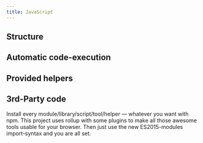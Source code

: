 ```yaml
---
title: JavaScript
---
```


## Structure

## Automatic code-execution



## Provided helpers

## 3rd-Party code

Install every module/library/script/tool/helper — whatever you want with
npm. This project uses rollup with some plugins to make all those
awesome tools usable for your browser. Then just use the new
ES2015-modules import-syntax and you are all set. 
